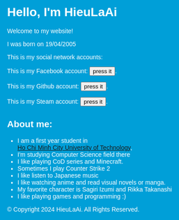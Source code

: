 <!DOCTYPE html>
<html lang="en">
<head>
    <meta charset="UTF-8">
    <meta http-equiv="X-UA-Compatible" content="IE-edge">
    <meta name="viewport" content="width=device-width, initial-scale=1.0">
    <title>HieuLaAi</title>
    <style>
        body {
            background-color: rgb(0, 159, 216); 
            font-family: Arial, sans-serif; 
            color: rgb(255, 255, 255); 
            max-width: 90%; 
            height: auto; 
            display: block; 
            margin: 0 auto;
        }
        img {
            max-width: 100%; 
            height: auto; 
            display: block; 
            margin: 0 auto; 
        }
    </style>
</head>
<body> 
    <h1>Hello, I'm HieuLaAi</h1>
    <p>Welcome to my website!</p>
    <p>I was born on 19/04/2005</p>
    <p>This is my social network accounts:</p>
    <p>This is my Facebook account: <a href="https://www.facebook.com/NickCopper.6969"><button>press it</button></a>.</p>
    <p>This is my Github account: <a href="https://github.com/HieuLaAi"><button>press it</button></a>.</p>
    <p>This is my Steam account: <a href="https://steamcommunity.com/id/ShiotaNikku69/"><button>press it</button></a>.</p>
    <section class="about" id="about">
        <div class="about-img">
        </div>
        <div class="about-text">
          <h2>About me:</h2>
          <ul>
            <li>
                I am a first year student in
              <br>
              <a href="https://hcmut.edu.vn/" class="text-primary" target="_blank">Ho Chi Minh City University of Technology</a>,
              <br>
              <li>
              I'm studying Computer Science field there
            </li>
            <li>
              I like playing CoD series and Minecraft.
              <br>
              <li>
              Sometimes I play Counter Strike 2
            </li>
            <li>
              I like listen to Japanese music
              <br>
            <li>
              I like watching anime and read visual novels or manga.
              <br>
              <li>
              My favorite character is Sagiri Izumi and Rikka Takanashi
            </li>
            <li>
                I like playing games and programming :)
            </li>
          </ul>
        </div>
      </section>
      <div class="end">
        <p>© Copyright 2024 HieuLaAi. All Rights Reserved.</p>
      </div>
      <script src="smoothscroll.js"></script>
  <script src="script.js"></script>
</body>
</html>






